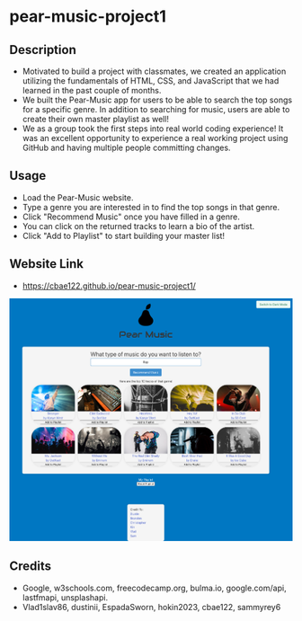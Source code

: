 # pear-music-project1

## Description
- Motivated to build a project with classmates, we created an application utilizing the fundamentals of HTML, CSS, and JavaScript that we had learned in the past couple of months.
- We built the Pear-Music app for users to be able to search the top songs for a specific genre. In addition to searching for music, users are able to create their own master playlist as well!
- We as a group took the first steps into real world coding experience! It was an excellent opportunity to experience a real working project using GitHub and having multiple people committing changes.


## Usage
- Load the Pear-Music website.
- Type a genre you are interested in to find the top songs in that genre.
- Click "Recommend Music" once you have filled in a genre.
- You can click on the returned tracks to learn a bio of the artist.
- Click "Add to Playlist" to start building your master list!

## Website Link
- https://cbae122.github.io/pear-music-project1/

![Pear-Music.](./assets/images/Screenshot%202023-04-06%20at%208.33.43%20PM.png)

## Credits
- Google, w3schools.com, freecodecamp.org, bulma.io, google.com/api, lastfmapi, unsplashapi.
- Vlad1slav86, dustinii, EspadaSworn, hokin2023, cbae122, sammyrey6